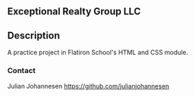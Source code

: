 Exceptional Realty Group LLC
---
## Description
A practice project in Flatiron School's HTML and CSS module.

### Contact
Julian Johannesen
https://github.com/julianjohannesen
